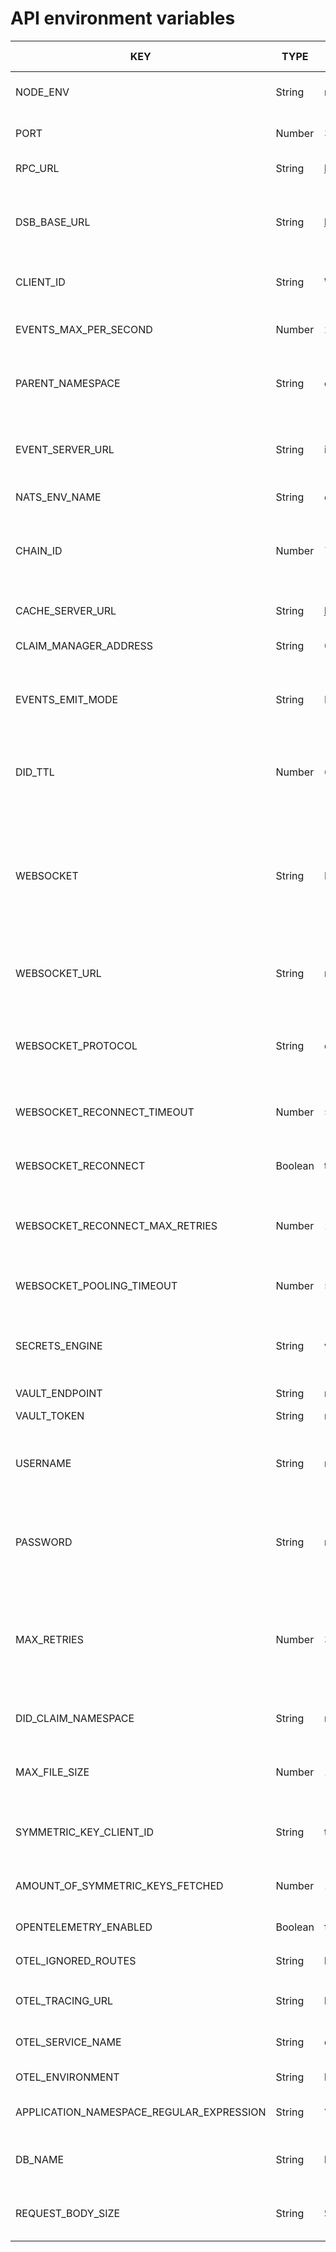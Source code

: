 # API environment variables

| KEY                                      | TYPE    | DEFAULT VALUE                              | ALLOWED VALUES                                                     | DESCRIPTION                                                                                                                | DEPENDENCY KEY               |
| ---------------------------------------- | ------- | ------------------------------------------ | ------------------------------------------------------------------ | -------------------------------------------------------------------------------------------------------------------------- | ---------------------------- |
| NODE_ENV                                 | String  | null                                       | production, development, test                                      |                                                                                                                            |                              |
| PORT                                     | Number  | 3333                                       | Any positive integer                                               | Port on which application should listen                                                                                    |                              |
| RPC_URL                                  | String  | https://volta-rpc.energyweb.org/           | Any string (URL)                                                   | RPC network                                                                                                                |                              |
| DSB_BASE_URL                             | String  | https://dsb-demo.energyweb.org             | Any string (URL)                                                   | Message broker URL. Note that this key will change to MB_URL                                                               |                              |
| CLIENT_ID                                | String  | WS-CONSUMER                                | Any string                                                         | Client ID used for WebSocket messaging                                                                                     |                              |
| EVENTS_MAX_PER_SECOND                    | Number  | 2                                          | Any positive integer                                               | Maximum amount of messages to receive                                                                                      |                              |
| PARENT_NAMESPACE                         | String  | dsb.apps.energyweb.iam.ewc                 | Any string                                                         | Default namespace for enrolment configuration                                                                              |                              |
| EVENT_SERVER_URL                         | String  | identityevents-dev.energyweb.org           | Any string (URL)                                                   | Events URL on which application should listen during enrolment                                                             |                              |
| NATS_ENV_NAME                            | String  | ewf-dev                                    | Any string                                                         |                                                                                                                            |                              |
| CHAIN_ID                                 | Number  | 73799                                      | 73799 - development network (VOLTA) 456 - production network (EWC) | RPC Network chain id                                                                                                       |                              |
| CACHE_SERVER_URL                         | String  | https://identitycache-dev.energyweb.org/v1 | Any string (URL)                                                   | IAM Cache Server URL                                                                                                       |                              |
| CLAIM_MANAGER_ADDRESS                    | String  | 0x5339adE9332A604A1c957B9bC1C6eee0Bcf7a031 | Any string (address)                                               | Overridden claim manager address                                                                                           |                              |
| EVENTS_EMIT_MODE                         | String  | BULK                                       | Any string (BULK, SINGLE)                                          | Should emit websocket messages in bulk or single message                                                                   | WEBSOCKET != 'NONE'          |
| DID_TTL                                  | Number  | 60                                         | Any positive integer                                               | How long DID should be cached for messaging purposes (seconds)                                                             |                              |
| WEBSOCKET                                | String  | NONE                                       | Any string (NONE, SERVER, CLIENT)                                  | Determines if WebSocket is enabled (only for SERVER and CLIENT we enable WS) and how it should run (client or server mode) |                              |
| WEBSOCKET_URL                            | String  | null                                       | Any string (URL)                                                   | Determines to which WS Server should application connect                                                                   | WEBSOCKET = 'CLIENT'         |
| WEBSOCKET_PROTOCOL                       | String  | dsb-protocol                               | Any string                                                         | Which protocol should use when connecting to WS Server                                                                     | WEBSOCKET = 'CLIENT'         |
| WEBSOCKET_RECONNECT_TIMEOUT              | Number  | 5000                                       | Any positive integer                                               | How long application should wait to reconnect                                                                              | WEBSOCKET = 'CLIENT'         |
| WEBSOCKET_RECONNECT                      | Boolean | true                                       | Boolean                                                            | Should WS attempt to reconnect to server                                                                                   | WEBSOCKET = 'CLIENT'         |
| WEBSOCKET_RECONNECT_MAX_RETRIES          | Number  | 10                                         | Any positive integer                                               | How many times WS should attempt reconnecting                                                                              | WEBSOCKET = 'CLIENT'         |
| WEBSOCKET_POOLING_TIMEOUT                | Number  | 5000                                       | Any positive integer                                               | How often server should poll for messages                                                                                  |                              |
| SECRETS_ENGINE                           | String  | vault                                      | Any string (vault)                                                 | Which secrets engine it should use to store secret data                                                                    |                              |
| VAULT_ENDPOINT                           | String  | null                                       | Any string (URL)                                                   | Vault endpoint                                                                                                             | SECRETS_ENGINE = 'VAULT'     |
| VAULT_TOKEN                              | String  | root                                       | Any string                                                         | Vault token                                                                                                                | SECRETS_ENGINE = 'VAULT'     |
| USERNAME                                 | String  | null                                       | Any string                                                         | Username for API authentication. Not implemented YET.                                                                      |                              |
| PASSWORD                                 | String  | null                                       | Any string                                                         | Password for API authentication. Not implemented YET.                                                                      |                              |
| MAX_RETRIES                              | Number  | 3                                          | Any positive integer                                               | How many times application should attempt to make a request to message broker                                              |                              |
| DID_CLAIM_NAMESPACE                      | String  | message.broker.app.namespace               | Any string                                                         | Namespace for fetching applications                                                                                        |                              |
| MAX_FILE_SIZE                            | Number  | 100000000                                  | Any positive integer                                               | Maximum file size for large data messaging (100 MB)                                                                        |                              |
| SYMMETRIC_KEY_CLIENT_ID                  | String  | test                                       | Any string                                                         | Client ID for fetching Symmetric Keys.                                                                                     |                              |
| AMOUNT_OF_SYMMETRIC_KEYS_FETCHED         | Number  | 100                                        | Any positive integer                                               | How many symmetric keys should be fetched                                                                                  |                              |
| OPENTELEMETRY_ENABLED                    | Boolean | false                                      | Boolean                                                            | Should enable OTEL                                                                                                         |                              |
| OTEL_IGNORED_ROUTES                      | String  | health,api/v2/health                       | Any string separated by `,`                                        | Ignored routes for tracing                                                                                                 | OPENTELEMETRY_ENABLED = true |
| OTEL_TRACING_URL                         | String  | http://localhost:4318/v1/traces            | Any string (URL)                                                   | OTEL Collector tracing URL                                                                                                 | OPENTELEMETRY_ENABLED = true |
| OTEL_SERVICE_NAME                        | String  | ddhub-client-gateway                       | Any string                                                         | OTEL service name identifier                                                                                               | OPENTELEMETRY_ENABLED = true |
| OTEL_ENVIRONMENT                         | String  | local                                      | Any string                                                         | OTEL environment                                                                                                           | OPENTELEMETRY_ENABLED = true |
| APPLICATION_NAMESPACE_REGULAR_EXPRESSION | String  | `\\ w.apps.* \\ w.iam.ewc`                 | Any string (regular expression)                                    |                                                                                                                            |                              |
| DB_NAME                                  | String  | local.db                                   | Any string (path)                                                  | Where database file should be created                                                                                      |                              |
| REQUEST_BODY_SIZE                        | String  | `50mb`                                     | Any string (request request body size) created                     |
